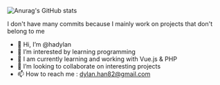 ![Anurag's GitHub stats](https://github-readme-stats.vercel.app/api?username=hadylan&show_icons=true&theme=tokyonight)

I don't have many commits because I mainly work on projects that don't belong to me

- 👋 Hi, I’m @hadylan
- 👀 I’m interested by learning programming
- 🌱 I am currently learning and working with Vue.js & PHP
- 💞️ I’m looking to collaborate on interesting projects
- 📫 How to reach me : dylan.han82@gmail.com

<!---
hadylan/hadylan is a ✨ special ✨ repository because its `README.md` (this file) appears on your GitHub profile.
You can click the Preview link to take a look at your changes.
--->
